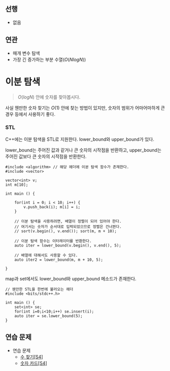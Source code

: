 ## 선행

- 없음

## 연관

- 매개 변수 탐색
- 가장 긴 증가하는 부분 수열($O(NlogN)$)

# 이분 탐색

> $O(logN)$ 안에 숫자를 찾아봅시다.

사실 웬만한 숫자 찾기는 $O(1)$ 안에 찾는 방법이 있지만, 숫자의 범위가 어마어마하게 큰 경우 등에서 사용하기 좋다.

### STL

C++에는 이분 탐색을 STL로 지원한다. lower_bound와 upper_bound가 있다.

lower_bound는 주어진 값과 같거나 큰 숫자의 시작점을 반환하고, upper_bound는 주어진 값보다 큰 숫자의 시작점을 반환한다.

```
#include <algorithm> // 해당 헤더에 이분 탐색 함수가 존재한다.
#include <vector>

vector<int> v;
int m[10];

int main () {

    for(int i = 0; i < 10; i++) {
        v.push_back(i); m[i] = i;
    }

    // 이분 탐색을 사용하려면, 배열이 정렬이 되어 있어야 한다.
    // 여기서는 숫자가 순서대로 입력되었으므로 정렬은 건너뛴다.
    // sort(v.begin(), v.end()); sort(m, m + 10);
    
    // 이분 탐색 함수는 이터레이터를 반환한다.
    auto iter = lower_bound(v.begin(), v.end(), 5);

    // 배열에 대해서도 사용할 수 있다.
    auto iter2 = lower_bound(m, m + 10, 5);
    
}

```

map과 set에서도 lower_bound와 upper_bound 메소드가 존재한다.

```
// 웬만한 STL을 한번에 불러오는 헤더
#include <bits/stdc++.h>

int main () {
    set<int> se;
    for(int i=0;i<10;i++) se.insert(i);
    auto iter = se.lower_bound(5);
}
```

## 연습 문제

- 연습 문제
    - [수 찾기[S4]](https://www.acmicpc.net/problem/1920)
    - [숫자 카드[S4]](https://www.acmicpc.net/problem/10816)